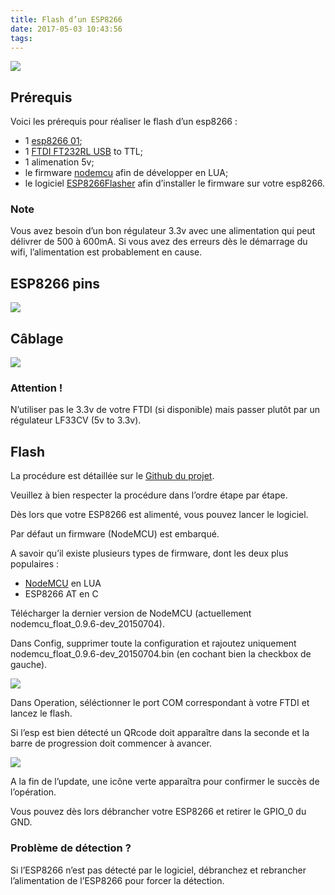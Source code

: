 ```yaml
---
title: Flash d’un ESP8266
date: 2017-05-03 10:43:56
tags:
---
```


![](images/all_esp_modules1.png)

## Prérequis

Voici les prérequis pour réaliser le flash d’un esp8266 :

- 1 [esp8266 01]();
- 1 [FTDI FT232RL USB]() to TTL;
- 1 alimenation 5v;
- le firmware [nodemcu]() afin de développer en LUA;
- le logiciel [ESP8266Flasher]() afin d’installer le firmware sur votre esp8266.

### Note

Vous avez besoin d’un bon régulateur 3.3v avec une alimentation qui peut délivrer de 500 à 600mA.
Si vous avez des erreurs dès le démarrage du wifi, l’alimentation est probablement en cause.

## ESP8266 pins

![](images/pins-1.jpg)

## Câblage

![](images/firmware-1050x558.png)

### Attention !

N’utiliser pas le 3.3v de votre FTDI (si disponible) mais passer plutôt par un régulateur LF33CV (5v to 3.3v).
 
## Flash 

La procédure est détaillée sur le [Github du projet](https://github.com/nodemcu/nodemcu-flasher).

Veuillez à bien respecter la procédure dans l’ordre étape par étape.

Dès lors que votre ESP8266 est alimenté, vous pouvez lancer le logiciel.

Par défaut un firmware (NodeMCU) est embarqué.

A savoir qu’il existe plusieurs types de firmware, dont les deux plus populaires :

- [NodeMCU](https://github.com/nodemcu/nodemcu-firmware) en LUA
- ESP8266 AT en C

Télécharger la dernier version de NodeMCU (actuellement nodemcu_float_0.9.6-dev_20150704).

Dans Config, supprimer toute la configuration et rajoutez uniquement nodemcu_float_0.9.6-dev_20150704.bin (en cochant bien la checkbox de gauche).

![](images/config.png)

Dans Operation, séléctionner le port COM correspondant à votre FTDI et lancez le flash.

Si l’esp est bien détecté un QRcode doit apparaître dans la seconde et la barre de progression doit commencer à avancer.

![](images/config_02.png)

A la fin de l’update, une icône verte apparaîtra pour confirmer le succès de l’opération.

Vous pouvez dès lors débrancher votre ESP8266 et retirer le GPIO_0 du GND.

### Problème de détection ?

Si l’ESP8266 n’est pas détecté par le logiciel, débranchez et rebrancher l’alimentation de l’ESP8266 pour forcer la détection.